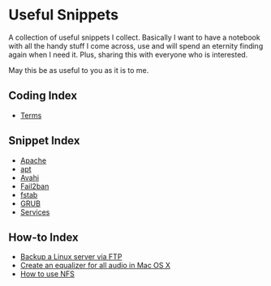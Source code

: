 # Useful Snippets

A collection of useful snippets I collect. Basically I want to have a notebook with all the handy stuff I come across, use and will spend an eternity finding again when I need it. Plus, sharing this with everyone who is interested.

May this be as useful to you as it is to me.

## Coding Index

* [Terms](coding/terms.markdown)

## Snippet Index

* [Apache](snippets/apache.markdown)
* [apt](snippets/apt.markdown)
* [Avahi](snippets/avahi.markdown)
* [Fail2ban](snippets/fail2ban.markdown)
* [fstab](snippets/fstab.markdown)
* [GRUB](snippets/grub.markdown)
* [Services](snippets/services.markdown)

## How-to Index

* [Backup a Linux server via FTP](howtos/backup_a_linux_server_via_ftp.markdown)
* [Create an equalizer for all audio in Mac OS X](howtos/create_an_equalizer_for_all_audio_in_mac_os_x.markdown)
* [How to use NFS](howtos/how_to_use_nfs.markdown)
